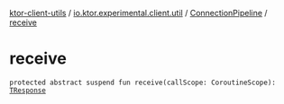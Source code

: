 [ktor-client-utils](../../index.md) / [io.ktor.experimental.client.util](../index.md) / [ConnectionPipeline](index.md) / [receive](./receive.md)

# receive

`protected abstract suspend fun receive(callScope: CoroutineScope): `[`TResponse`](index.md#TResponse)